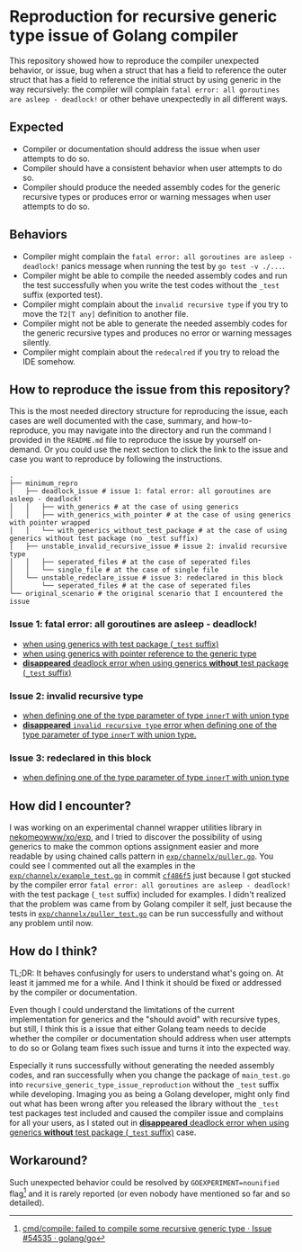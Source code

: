 # Reproduction for recursive generic type issue of Golang compiler

This repository showed how to reproduce the compiler unexpected behavior, or issue, bug when a struct that has a field to reference the outer struct that has a field to reference the initial struct by using generic in the way recursively: the compiler will complain `fatal error: all goroutines are asleep - deadlock!` or other behave unexpectedly in all different ways.

## Expected

- Compiler or documentation should address the issue when user attempts to do so.
- Compiler should have a consistent behavior when user attempts to do so.
- Compiler should produce the needed assembly codes for the generic recursive types or produces error or warning messages when user attempts to do so.

## Behaviors

- Compiler might complain the `fatal error: all goroutines are asleep - deadlock!` panics message when running the test by `go test -v ./...`.
- Compiler might be able to compile the needed assembly codes and run the test successfully when you write the test codes without the `_test` suffix (exported test).
- Compiler might complain about the `invalid recursive type` if you try to move the `T2[T any]` definition to another file.
- Compiler might not be able to generate the needed assembly codes for the generic recursive types and produces no error or warning messages silently.
- Compiler might complain about the `redecalred` if you try to reload the IDE somehow.

## How to reproduce the issue from this repository?

This is the most needed directory structure for reproducing the issue, each cases are well documented with the case, summary, and how-to-reproduce, you may navigate into the directory and run the command I provided in the `README.md` file to reproduce the issue by yourself on-demand. Or you could use the next section to click the link to the issue and case you want to reproduce by following the instructions.

```shell
.
├── minimum_repro
│   ├── deadlock_issue # issue 1: fatal error: all goroutines are asleep - deadlock!
│   │   ├── with_generics # at the case of using generics
│   │   ├── with_generics_with_pointer # at the case of using generics with pointer wrapped
│   │   └── with_generics_without_test_package # at the case of using generics without test package (no _test suffix)
│   ├── unstable_invalid_recursive_issue # issue 2: invalid recursive type
│   │   ├── seperated_files # at the case of seperated files
│   │   └── single_file # at the case of single file
│   └── unstable_redeclare_issue # issue 3: redeclared in this block
│       └── seperated_files # at the case of seperated files
└── original_scenario # the original scenario that I encountered the issue
```

### Issue 1: fatal error: all goroutines are asleep - deadlock!

- [when using generics with test package (`_test` suffix)](./minimum_repro/deadlock_issue/with_generics)
- [when using generics with pointer reference to the generic type](./minimum_repro/deadlock_issue/with_generics_with_pointer)
- [**disappeared** deadlock error when using generics **without** test package (`_test` suffix)](./minimum_repro/deadlock_issue/with_generics_without_test_package)

### Issue 2: invalid recursive type

- [when defining one of the type parameter of type `innerT` with union type](./minimum_repro/unstable_invalid_recursive_issue/seperated_files)
- [**disappeared** `invalid recursive type` error when defining one of the type parameter of type `innerT` with union type.](./minimum_repro/unstable_invalid_recursive_issue/single_file)

### Issue 3: redeclared in this block

- [when defining one of the type parameter of type `innerT` with union type](./minimum_repro/unstable_redeclare_issue/seperated_files)

## How did I encounter?

I was working on an experimental channel wrapper utilities library in [nekomeowww/xo/exp](https://github.com/nekomeowww/xo/tree/main/exp), and I tried to discover the possibility of using generics to make the common options assignment easier and more readable by using chained calls pattern in [`exp/channelx/puller.go`](https://github.com/nekomeowww/xo/commit/cf486f5ea50b84c6df530b1203f5d82a5a4dbc0c#diff-d45899a6268a5dbaf2b914a1e382cfa7d495f9079dfd161624e123dde032c05e). You could see I commented out all the examples in the [`exp/channelx/example_test.go`](https://github.com/nekomeowww/xo/commit/cf486f5ea50b84c6df530b1203f5d82a5a4dbc0c#diff-c489abd579609224cb8d2b19e42f630cfe8fb1420a5a630b93d760c3b02b5787) in commit [`cf486f5`](https://github.com/nekomeowww/xo/commit/cf486f5ea50b84c6df530b1203f5d82a5a4dbc0c) just because I got stucked by the compiler error `fatal error: all goroutines are asleep - deadlock!` with the test package (`_test` suffix) included for examples. I didn't realized that the problem was came from by Golang compiler it self, just because the tests in [`exp/channelx/puller_test.go`](https://github.com/nekomeowww/xo/commit/cf486f5ea50b84c6df530b1203f5d82a5a4dbc0c#diff-518be0525b26d5ac85efe6f40ba39e23b6d0f92540123409d98d7ab7d50c73de) can be run successfully and without any problem until now.

## How do I think?

TL;DR: It behaves confusingly for users to understand what's going on. At least it jammed me for a while. And I think it should be fixed or addressed by the compiler or documentation.

Even though I could understand the limitations of the current implementation for generics and the "should avoid" with recursive types, but still, I think this is a issue that either Golang team needs to decide whether the compiler or documentation should address when user attempts to do so or Golang team fixes such issue and turns it into the expected way.

Especially it runs successfully without generating the needed assembly codes, and ran successfully when you change the package of `main_test.go` into `recursive_generic_type_issue_reproduction` without the `_test` suffix while developing. Imaging you as being a Golang developer, might only find out what has been wrong after you released the library without the `_test` test packages test included and caused the compiler issue and complains for all your users, as I stated out in [**disappeared** deadlock error when using generics **without** test package (`_test` suffix)](./minimum_repro/deadlock_issue/with_generics_without_test_package) case.

## Workaround?

Such unexpected behavior could be resolved by `GOEXPERIMENT=nounified` flag[^1] and it is rarely reported (or even nobody have mentioned so far and so detailed).

[^1]: [cmd/compile: failed to compile some recursive generic type · Issue #54535 · golang/go](https://github.com/golang/go/issues/54535)
